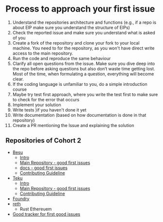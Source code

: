 # Process to approach your first issue

1. Understand the repositories architecture and functions (e.g., if a repo is about EIP make sure you understand the structure of EIPs)
2. Check the reported issue and make sure you understand what is asked of you
3. Create a fork of the repository and clone your fork to your local machine. You need to for the repository, as you won't have direct write access to the main repository.
4. Run the code and reproduce the same behaviour
5. Clarify all open questions from the issue. Make sure you dive deep into the repo before asking questions but also don’t waste time getting lost. Most of the time, when formulating a question, everything will become clear.
6. If the coding language is unfamiliar to you, do a simple introduction course
7. Maybe try test first approach, where you write the test first to make sure to check for the error that occurs
8. Implement your solution
9. Write tests )if you haven't done it yet
10. Write documentation (based on how documentation is done in that repository)
11. Create a PR mentioning the Issue and explaining the solution

## Repositories of Cohort 2

- [Besu](https://github.com/hyperledger/besu/labels/good%20first%20issue)
  - [Intro](https://docs.google.com/presentation/d/1oBu54-LxjCPjjL7ovlg0hhOHds_Zmhjt1c4LTQxJy58/)
  - [Main Repository - good first issues](https://github.com/hyperledger/besu/issues?q=is%3Aopen+is%3Aissue+label%3A%22good+first+issue%22+no%3Aassignee)
  - [docs - good first issues](https://github.com/hyperledger/besu-docs/issues)
  - [Contributing Guideline](https://github.com/hyperledger/besu/blob/725dcf1c872326c5cfa19d17e113ef9cd214472a/CONTRIBUTING.md)
- [Teku]()
  - [Intro](https://docs.google.com/presentation/d/1wuf2DXsKkCaBHzGWhwDpalaRi3x2Qclu6-HeGXWt3I8/edit?usp=drive_link)
  - [Main Repository - good first issues](https://github.com/Consensys/teku/issues?q=is%3Aissue+is%3Aopen+label%3A%22good+first+issue+%3Araising_hand%3A%22)
  - [Contributing Guideline](https://github.com/Consensys/teku/blob/dc14fe6c48097a185e72579a420e90407c69df9f/CONTRIBUTING.md)
- [Foundry](https://github.com/foundry-rs/foundry)
- [reth](https://github.com/paradigmxyz/reth/labels/D-good-first-issue)
  - Rust Ethereuem
- [Good tracker for first good issues](https://onchainsquad.com/oss/)